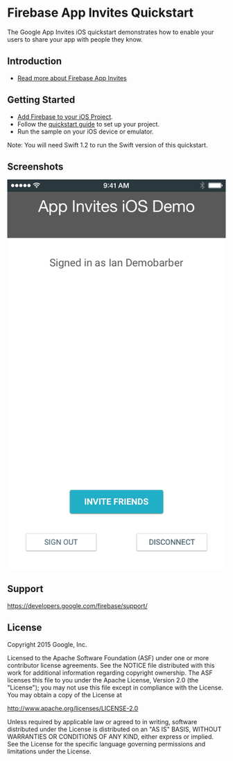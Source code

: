 Firebase App Invites Quickstart
=============================

The Google App Invites iOS quickstart demonstrates how to enable your users to share your app with people they know.

Introduction
------------

- [Read more about Firebase App Invites](https://developers.google.com/firebase/)

Getting Started
---------------

- [Add Firebase to your iOS Project](https://developers.google.com/firebase/docs/ios/setup).
- Follow the [quickstart guide](https://developers.google.com/app-invites/ios/guides/start) to set up your project.
- Run the sample on your iOS device or emulator.

Note: You will need Swift 1.2 to run the Swift version of this quickstart.

Screenshots
-----------
![Screenshot](Screenshot/app-invites-sample.png)

Support
-------

https://developers.google.com/firebase/support/

License
-------

Copyright 2015 Google, Inc.

Licensed to the Apache Software Foundation (ASF) under one or more contributor
license agreements.  See the NOTICE file distributed with this work for
additional information regarding copyright ownership.  The ASF licenses this
file to you under the Apache License, Version 2.0 (the "License"); you may not
use this file except in compliance with the License.  You may obtain a copy of
the License at

  http://www.apache.org/licenses/LICENSE-2.0

Unless required by applicable law or agreed to in writing, software
distributed under the License is distributed on an "AS IS" BASIS, WITHOUT
WARRANTIES OR CONDITIONS OF ANY KIND, either express or implied.  See the
License for the specific language governing permissions and limitations under
the License.
